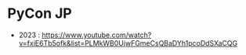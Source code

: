 # PyCon JP
- 2023 : https://www.youtube.com/watch?v=fxiE6Tb5ofk&list=PLMkWB0UjwFGmeCsQBaDYh1pcoDdSXaCQG
